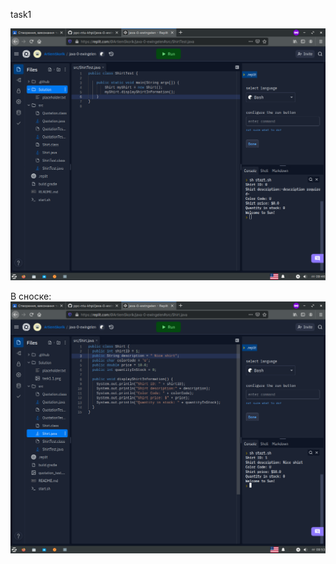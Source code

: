 task1
 
![task1.1](https://github.com/ppc-ntu-khpi/java-0-vladdicckk/blob/master/Solution/task1.1.png?raw=true)

В сноске:  
![task1.2](https://github.com/ppc-ntu-khpi/java-0-vladdicckk/blob/master/Solution/task1.2.png?raw=true)
